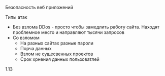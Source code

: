 Безопасность веб приложений

Типы атак
* Без взлома DDos - просто чтобы замедлить работу сайта. Находят проблемное место и направляют тысячи запросов
* Со взломом
  * На разных сайтах разные пароли
  * Порча данных
  * Взлом не сущесвенных проектов
  * Срок хрнения данных пользоватлей


1.13
  
